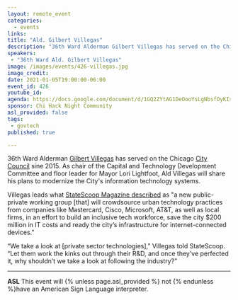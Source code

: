```yaml
---
layout: remote_event
categories:
  - events
links: 
title: "Ald. Gilbert Villegas"
description: "36th Ward Alderman Gilbert Villegas has served on the Chicago City Council sine 2015. As chair of the Capital and Technology Development Committee and floor leader for Mayor Lori Lightfoot, Ald Villegas will share his plans to modernize the City’s information technology systems."
speakers:
 - "36th Ward Ald. Gilbert Villegas"
image: /images/events/426-villegas.jpg
image_credit:
date: 2021-01-05T19:00:00-06:00
event_id: 426
youtube_id:
agenda: https://docs.google.com/document/d/1GQ2ZYtAG1DeOooYsLgNbsfOyKIsL7Rp8UzJ4QaqjaNQ/edit#
sponsor: Chi Hack Night Community
asl_provided: false
tags: 
 - govtech
published: true

---
```


36th Ward Alderman [Gilbert Villegas](https://en.wikipedia.org/wiki/Gilbert_Villegas) has served on the Chicago [City Council](https://www.chicago.gov/city/en/about/council.html) sine 2015. As chair of the Capital and Technology Development Committee and floor leader for Mayor Lori Lightfoot, Ald Villegas will share his plans to modernize the City's information technology systems.

Villegas leads what [StateScoop Magazine described](https://statescoop.com/chicago-launches-technological-transformation-council/) as "a new public-private working group [that] will crowdsource urban technology practices from companies like Mastercard, Cisco, Microsoft, AT&T, as well as local firms, in an effort to build an inclusive tech workforce, save the city $200 million in IT costs and ready the city’s infrastructure for internet-connected devices."

“We take a look at [private sector technologies],” Villegas told StateScoop. “Let them work the kinks out through their R&D, and once they’ve perfected it, why shouldn’t we take a look at following the industry?”

---

**ASL** This event will {% unless page.asl_provided %} not {% endunless %}have an American Sign Language interpreter.
